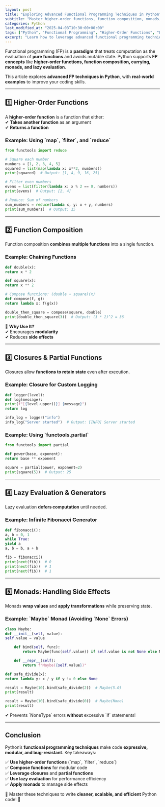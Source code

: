 ```yaml
---
layout: post
title: "Exploring Advanced Functional Programming Techniques in Python"
subtitle: "Master higher-order functions, function composition, monads, and more"
categories: Python
last_modified_at: "2025-04-03T10:30:00+00:00"
tags: ["Python", "Functional Programming", "Higher-Order Functions", "Lambdas", "Monads", "Closures"]
excerpt: "Learn how to leverage advanced functional programming techniques in Python to write concise, expressive, and efficient code."
---
```

Functional programming (FP) is a **paradigm** that treats computation as the evaluation of **pure functions** and avoids mutable state. Python supports **FP concepts** like **higher-order functions, function composition, currying, monads, and lazy evaluation**.

This article explores **advanced FP techniques in Python**, with **real-world examples** to improve your coding skills.

---

## 1️⃣ Higher-Order Functions

A **higher-order function** is a function that either:  
✔ **Takes another function** as an argument  
✔ **Returns a function**

### Example: Using &#96;map&#96;, &#96;filter&#96;, and &#96;reduce&#96;

```python
from functools import reduce

# Square each number
numbers = [1, 2, 3, 4, 5]  
squared = list(map(lambda x: x**2, numbers))  
print(squared)  # Output: [1, 4, 9, 16, 25]

# Filter even numbers
evens = list(filter(lambda x: x % 2 == 0, numbers))  
print(evens)  # Output: [2, 4]

# Reduce: Sum of numbers
sum_numbers = reduce(lambda x, y: x + y, numbers)  
print(sum_numbers)  # Output: 15  
```

---

## 2️⃣ Function Composition

Function composition **combines multiple functions** into a single function.

### Example: Chaining Functions

```python
def double(x):  
return x * 2

def square(x):  
return x ** 2

# Compose functions: (double ∘ square)(x)
def compose(f, g):  
return lambda x: f(g(x))

double_then_square = compose(square, double)  
print(double_then_square(3))  # Output: (3 * 2)^2 = 36  
```

🔹 **Why Use It?**  
✔ Encourages **modularity**  
✔ Reduces **side effects**

---

## 3️⃣ Closures & Partial Functions

Closures allow **functions to retain state** even after execution.

### Example: Closure for Custom Logging

```python
def logger(level):  
def log(message):  
print(f"[{level.upper()}] {message}")  
return log

info_log = logger("info")  
info_log("Server started")  # Output: [INFO] Server started  
```

### Example: Using &#96;functools.partial&#96;

```python
from functools import partial

def power(base, exponent):  
return base ** exponent

square = partial(power, exponent=2)  
print(square(5))  # Output: 25  
```

---

## 4️⃣ Lazy Evaluation & Generators

Lazy evaluation **defers computation** until needed.

### Example: Infinite Fibonacci Generator

```python
def fibonacci():  
a, b = 0, 1  
while True:  
yield a  
a, b = b, a + b

fib = fibonacci()  
print(next(fib))  # 0  
print(next(fib))  # 1  
print(next(fib))  # 1  
```

---

## 5️⃣ Monads: Handling Side Effects

Monads **wrap values** and **apply transformations** while preserving state.

### Example: &#96;Maybe&#96; Monad (Avoiding &#96;None&#96; Errors)

```python
class Maybe:  
def __init__(self, value):  
self.value = value

    def bind(self, func):  
        return Maybe(func(self.value)) if self.value is not None else Maybe(None)  

    def __repr__(self):  
        return f"Maybe({self.value})"  

def safe_divide(x):  
return lambda y: x / y if y != 0 else None

result = Maybe(10).bind(safe_divide(2))  # Maybe(5.0)  
print(result)

result = Maybe(10).bind(safe_divide(0))  # Maybe(None)  
print(result)  
```

✔ Prevents &#96;NoneType&#96; errors **without** excessive &#96;if&#96; statements!

---

## Conclusion

Python’s **functional programming techniques** make code **expressive, modular, and bug-resistant**. Key takeaways:

✅ **Use higher-order functions** (&#96;map&#96;, &#96;filter&#96;, &#96;reduce&#96;)  
✅ **Compose functions** for modular code  
✅ **Leverage closures** and **partial functions**  
✅ **Use lazy evaluation** for performance efficiency  
✅ **Apply monads** to manage side effects

📌 Master these techniques to write **cleaner, scalable, and efficient** Python code! 🚀


